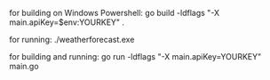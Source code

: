 for building on Windows Powershell:
go build -ldflags "-X main.apiKey=$env:YOURKEY" .

for running:
./weatherforecast.exe

for building and running:
go run -ldflags "-X main.apiKey=YOURKEY" main.go
